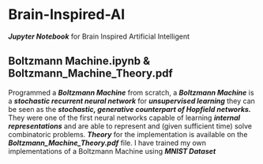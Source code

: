 # Brain-Inspired-AI

**_Jupyter Notebook_** for Brain Inspired Artificial Intelligent 

## Boltzmann Machine.ipynb & Boltzmann_Machine_Theory.pdf

Programmed a **_Boltzmann Machine_** from scratch, a **_Boltzmann Machine_** is a **_stochastic recurrent neural network_** for **_unsupervised learning_** they can be seen as the **_stochastic, generative counterpart of Hopfield networks._** They were one of the first neural networks capable of learning **_internal representations_** and are able to represent and (given sufficient time) solve combinatoric problems. **_Theory_** for the implementation is available on the **_Boltzmann_Machine_Theory.pdf_** file. I have trained my own implementations of a Boltzmann Machine using **_MNIST Dataset_**

